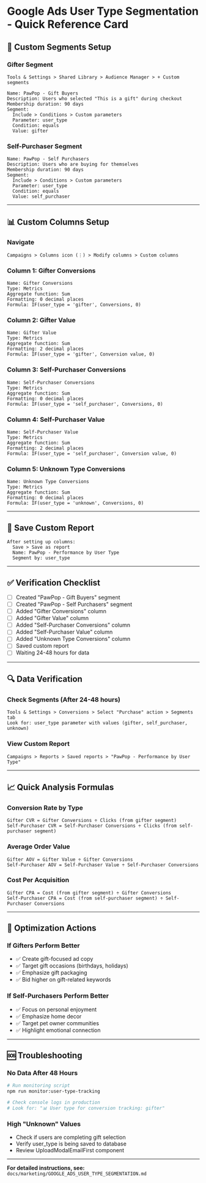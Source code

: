 # Google Ads User Type Segmentation - Quick Reference Card

## 🎯 Custom Segments Setup

### Gifter Segment
```
Tools & Settings > Shared Library > Audience Manager > + Custom segments

Name: PawPop - Gift Buyers
Description: Users who selected "This is a gift" during checkout
Membership duration: 90 days
Segment:
  Include > Conditions > Custom parameters
  Parameter: user_type
  Condition: equals
  Value: gifter
```

### Self-Purchaser Segment
```
Name: PawPop - Self Purchasers
Description: Users who are buying for themselves
Membership duration: 90 days
Segment:
  Include > Conditions > Custom parameters
  Parameter: user_type
  Condition: equals
  Value: self_purchaser
```

---

## 📊 Custom Columns Setup

### Navigate
```
Campaigns > Columns icon (⋮) > Modify columns > Custom columns
```

### Column 1: Gifter Conversions
```
Name: Gifter Conversions
Type: Metrics
Aggregate function: Sum
Formatting: 0 decimal places
Formula: IF(user_type = 'gifter', Conversions, 0)
```

### Column 2: Gifter Value
```
Name: Gifter Value
Type: Metrics
Aggregate function: Sum
Formatting: 2 decimal places
Formula: IF(user_type = 'gifter', Conversion value, 0)
```

### Column 3: Self-Purchaser Conversions
```
Name: Self-Purchaser Conversions
Type: Metrics
Aggregate function: Sum
Formatting: 0 decimal places
Formula: IF(user_type = 'self_purchaser', Conversions, 0)
```

### Column 4: Self-Purchaser Value
```
Name: Self-Purchaser Value
Type: Metrics
Aggregate function: Sum
Formatting: 2 decimal places
Formula: IF(user_type = 'self_purchaser', Conversion value, 0)
```

### Column 5: Unknown Type Conversions
```
Name: Unknown Type Conversions
Type: Metrics
Aggregate function: Sum
Formatting: 0 decimal places
Formula: IF(user_type = 'unknown', Conversions, 0)
```

---

## 💾 Save Custom Report

```
After setting up columns:
  Save > Save as report
  Name: PawPop - Performance by User Type
  Segment by: user_type
```

---

## ✅ Verification Checklist

- [ ] Created "PawPop - Gift Buyers" segment
- [ ] Created "PawPop - Self Purchasers" segment
- [ ] Added "Gifter Conversions" column
- [ ] Added "Gifter Value" column
- [ ] Added "Self-Purchaser Conversions" column
- [ ] Added "Self-Purchaser Value" column
- [ ] Added "Unknown Type Conversions" column
- [ ] Saved custom report
- [ ] Waiting 24-48 hours for data

---

## 🔍 Data Verification

### Check Segments (After 24-48 hours)
```
Tools & Settings > Conversions > Select "Purchase" action > Segments tab
Look for: user_type parameter with values (gifter, self_purchaser, unknown)
```

### View Custom Report
```
Campaigns > Reports > Saved reports > "PawPop - Performance by User Type"
```

---

## 📈 Quick Analysis Formulas

### Conversion Rate by Type
```
Gifter CVR = Gifter Conversions ÷ Clicks (from gifter segment)
Self-Purchaser CVR = Self-Purchaser Conversions ÷ Clicks (from self-purchaser segment)
```

### Average Order Value
```
Gifter AOV = Gifter Value ÷ Gifter Conversions
Self-Purchaser AOV = Self-Purchaser Value ÷ Self-Purchaser Conversions
```

### Cost Per Acquisition
```
Gifter CPA = Cost (from gifter segment) ÷ Gifter Conversions
Self-Purchaser CPA = Cost (from self-purchaser segment) ÷ Self-Purchaser Conversions
```

---

## 🎯 Optimization Actions

### If Gifters Perform Better
- ✅ Create gift-focused ad copy
- ✅ Target gift occasions (birthdays, holidays)
- ✅ Emphasize gift packaging
- ✅ Bid higher on gift-related keywords

### If Self-Purchasers Perform Better
- ✅ Focus on personal enjoyment
- ✅ Emphasize home decor
- ✅ Target pet owner communities
- ✅ Highlight emotional connection

---

## 🆘 Troubleshooting

### No Data After 48 Hours
```bash
# Run monitoring script
npm run monitor:user-type-tracking

# Check console logs in production
# Look for: "📊 User type for conversion tracking: gifter"
```

### High "Unknown" Values
- Check if users are completing gift selection
- Verify user_type is being saved to database
- Review UploadModalEmailFirst component

---

**For detailed instructions, see:**
`docs/marketing/GOOGLE_ADS_USER_TYPE_SEGMENTATION.md`
